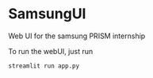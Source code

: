 # SamsungUI
Web UI for the samsung PRISM internship

To run the webUI, just run 
```console
streamlit run app.py
```
